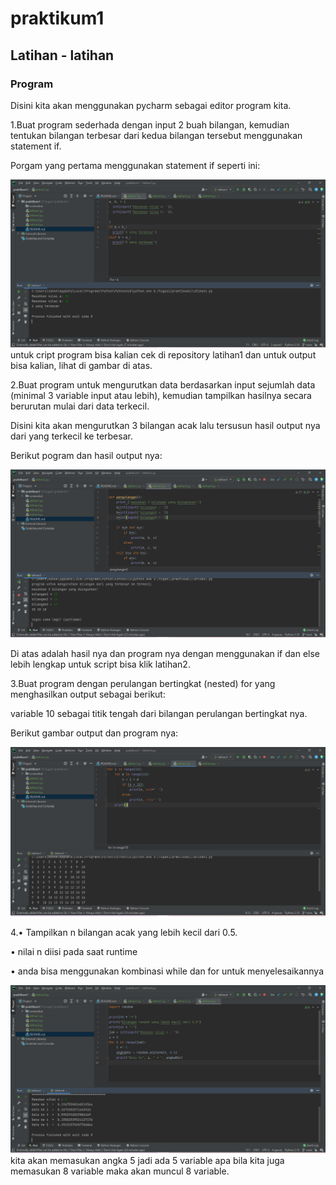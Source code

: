 # praktikum1
## Latihan - latihan
### Program
Disini kita akan menggunakan pycharm sebagai editor program kita.<p>
1.Buat program sederhada dengan input 2 buah bilangan, kemudian
tentukan bilangan terbesar dari kedua bilangan tersebut
menggunakan statement if.<p>
Porgam yang pertama menggunakan statement if seperti ini:<p>
![gambar 1](screenshot/ss1.PNG)
untuk cript program bisa kalian cek di repository latihan1 dan untuk output bisa kalian,
lihat di gambar di atas.<p>
2.Buat program untuk mengurutkan data berdasarkan input sejumlah
data (minimal 3 variable input atau lebih), kemudian tampilkan
hasilnya secara berurutan mulai dari data terkecil.<P>
Disini kita akan mengurutkan 3 bilangan acak lalu tersusun hasil output nya dari yang terkecil ke terbesar.<P>
Berikut pogram dan hasil output nya:<p>
![gambar 2](screenshot/ss2.PNG)

Di atas adalah hasil nya dan program nya dengan menggunakan if dan else lebih lengkap untuk script bisa klik latihan2.<p>

3.Buat program dengan perulangan bertingkat (nested) for yang 
menghasilkan output sebagai berikut:<P>
variable 10 sebagai titik tengah dari bilangan perulangan bertingkat nya.<P>
Berikut gambar output dan program nya:<P>
![gambar 3](screenshot/ss3.PNG)

4.• Tampilkan n bilangan acak yang lebih kecil dari 0.5.<P> 
  • nilai n diisi pada saat runtime<P>
  • anda bisa menggunakan kombinasi while dan for untuk 
menyelesaikannya<P>
![gambar 4](screenshot/ss4.PNG)
kita akan memasukan angka 5 jadi ada 5 variable apa bila kita juga memasukan 8 variable maka akan muncul 8 variable.<P>









